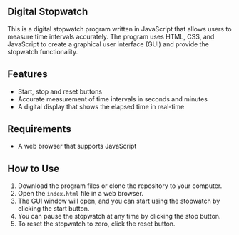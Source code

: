 ## Digital Stopwatch


This is a digital stopwatch program written in JavaScript that allows users to measure time intervals accurately. The program uses HTML, CSS, and JavaScript to create a graphical user interface (GUI) and provide the stopwatch functionality.

## Features

- Start, stop and reset buttons
- Accurate measurement of time intervals in seconds and minutes
- A digital display that shows the elapsed time in real-time

## Requirements

- A web browser that supports JavaScript

## How to Use

1. Download the program files or clone the repository to your computer.
2. Open the `index.html` file in a web browser.
3. The GUI window will open, and you can start using the stopwatch by clicking the start button. 
4. You can pause the stopwatch at any time by clicking the stop button. 
5. To reset the stopwatch to zero, click the reset button.


